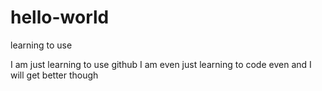 # hello-world
learning to use


I am just learning to use github
I am even just learning to code even and I will get better though

